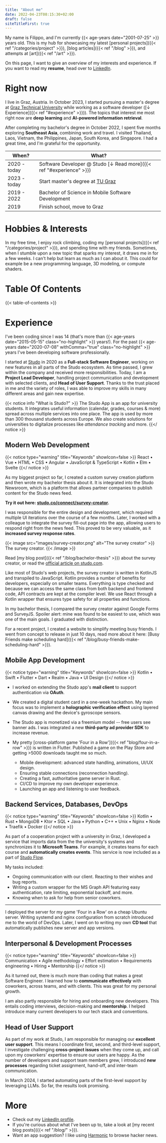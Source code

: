 ```yaml
---
title: "About me"
date: 2022-04-23T08:15:30+02:00
draft: false
siteTitleFirst: true
---
```


My name is Filippo, and I'm currently {{< age-years date="2001-07-25" >}} years old. This is my hub for showcasing my latest [personal projects]({{< ref "/categories/project" >}}), [blog articles]({{< ref "/blog" >}}), and attempts at [art]({{< ref "/art" >}}). 

On this page, I want to give an overview of my interests and experience. If you want to read my **resume**, head over to [LinkedIn](https://www.linkedin.com/in/filippo-orru/).

# Right now

I live in Graz, Austria. In October 2023, I started pursuing a master's degree at [Graz Technical University](https://tugraz.at) while working as a software developer ([↓ Experience]({{< ref "#experience" >}})). The topics that interest me most right now are **deep learning** and **AI-powered information retrieval**.

After completing my bachelor's degree in October 2022, I spent five months exploring **Southeast Asia**, combining work and travel. I visited Thailand, Laos, Vietnam, the Philippines, Japan, South Korea, and Singapore. I had a great time, and I'm grateful for the opportunity.

| When?        | What? |
|--------------|-------|
| 2020 - today | Software Developer @ Studo [↓ Read more]({{< ref "#experience" >}}) |
| 2023 - today | Start master's degree at [TU Graz](https://tugraz.at) |
| 2019 - 2022  | Bachelor of Science in Mobile Software Development |
| 2019         | Finish school, move to Graz |

# Hobbies & Interests

In my free time, I enjoy rock climbing, coding my [personal projects]({{< ref "/categories/project" >}}), and spending time with my friends. Sometimes, when I stumble upon a new topic that sparks my interest, it draws me in for a few weeks. I can't help but learn as much as I can about it. This could for example be a new programming language, 3D modeling, or compute shaders.

# Table Of Contents

{{< table-of-contents >}}

# Experience

I've been coding since I was 14 (that's more than {{< age-years date="2015-05-15" class="no-highlight" >}} years!). For the past {{< age-years date="2020-07-08" withComma="true" class="no-highlight" >}} years I've been developing software professionally. 

I started at [Studo](https://studo.com/en/) in 2020 as a **Full-stack Software Engineer**, working on new features in all parts of the Studo ecosystem. As time passed, I grew within the company and received more responsibilities. Today, I am a **Project Lead Developer**, handling project communication and development with selected clients, and **Head of User Support**. Thanks to the trust placed in me and the variety of roles, I was able to improve my skills in many different areas and gain new expertise.

{{< notice info "What is Studo?" >}}
The Studo App is an app for university students. It integrates useful information (calendar, grades, courses & more) spread across multiple services into one place. The app is used by more than 300 thousand students across Europe. We also create solutions for universities to digitalize processes like *attendance tracking* and more.
{{</ notice >}}

## Modern Web Development
{{< notice type="warning" title="Keywords" showIcon=false >}}
React • Vue • HTML • CSS • Angular • JavaScript & TypeScript • Kotlin • Elm • Svelte
{{</ notice >}}

As my biggest project so far, I created a custom survey creation platform and then wrote my bachelor thesis about it. It is integrated into the Studo Newsroom, which is a platform that allows partner companies to publish content for the Studo news feed. 

**Try it out here: [studo.co/connect/survey-creator](https://studo.co/connect/survey-creator).**

I was responsible for the entire design and development, which required multiple UI iterations over the course of a few months. Later, I worked with a colleague to integrate the survey fill-out page into the app, allowing users to respond right from the news feed. This proved to be very valuable, as it **increased survey response rates**. 

{{< image src="images/survey-creator.png" alt="The survey creator" >}}
The survey creator.
{{< /image >}}

Read [my blog post]({{< ref "/blog/bachelor-thesis" >}}) about the survey creator, or read the [official article on studo.com](https://studo.com/en/universities/studo-survey). 

Like most of Studo's web projects, the survey creator is written in KotlinJS and transpiled to JavaScript. Kotlin provides a number of benefits for developers, especially on smaller teams. Everything is type checked and because we can access the same class from both backend and frontend code, API contracts are kept at the compiler level. We use React through a Kotlin wrapper that ensures type safety for all properties and functions.

In my bachelor thesis, I compared the survey creator against Google Forms and SurveyJS. Spoiler alert: mine was found to be easiest to use, which was one of the main goals. I graduated with distinction. 

For a recent project, I created a website to simplify meeting busy friends. I went from concept to release in just 10 days, read more about it here: [Busy Friends make scheduling hard]({{< ref "/blog/busy-friends-make-scheduling-hard" >}}).


## Mobile App Development
{{< notice type="warning" title="Keywords" showIcon=false >}}
Kotlin • Swift • Flutter • Dart • Realm • Java • UI Design
{{</ notice >}}

- I worked on extending the Studo app's **mail client** to support authentication via **OAuth**.

- We created a digital student card in a one-week hackathon. My main focus was to implement a **holographic verification effect** using layered canvas drawing and the device's gyroscope sensors.

- The Studo app is monetized via a freemium model -- free users see banner ads. I was integrated a new **third-party ad provider SDK** to increase revenue. 

- My pretty [cross-platform game 'Four in a Row']({{< ref "blog/four-in-a-row" >}}) is written in Flutter.
    Published a game on the Play Store and getting >5000 downloads taught me so much.
    - Mobile development: advanced state handling, animations, UI/UX design.
    - Ensuring stable connections (reconnection handling).
    - Creating a fast, authoritative game server in Rust.
    - CI/CD to improve my own developer experience.
    - Launching an app and listening to user feedback.


## Backend Services, Databases, DevOps
{{< notice type="warning" title="Keywords" showIcon=false >}}
Kotlin • Rust • MongoDB • Ktor • SQL • Java • Python • C++ • Unix • Nginx • Node • Traefik • Docker
{{</ notice >}}

As part of a cooperation project with a university in Graz, I developed a service that imports data from the the university's systems and synchronizes it to **Microsoft Teams**. For example, it creates teams for each course and **automatically creates events**. This service is now included as a part of [Studo Flow](https://studo.com/en/administration/flow).

My tasks included:
- Ongoing communication with our client. Reacting to their wishes and bug reports.
- Writing a custom wrapper for the MS Graph API featuring easy authentication, rate limiting, exponential backoff, and more.
- Knowing when to ask for help from senior coworkers.

---

I deployed the server for my game 'Four in a Row' on a cheap Ubuntu server. Writing systemd and nginx configuration from scratch introduced me to the world of DevOps. Later, I went on to writing my own **CD tool** that automatically publishes new server and app versions.


## Interpersonal & Development Processes

{{< notice type="warning" title="Keywords" showIcon=false >}}
Communication  • Agile methodology • Effort estimation • Requirements engineering • Hiring • Mentorship
{{</ notice >}}

As it turned out, there is much more than coding that makes a great Software Engineer. I learned how to **communicate effectively** with coworkers, across teams, and with clients. This was great for my personal growth.

I am also partly responsible for hiring and onboarding new developers. This entails coding interviews, decision-making and **mentorship**. I helped introduce many current developers to our tech stack and conventions.


## Head of User Support

As part of my work at Studo, I am responsible for managing our **excellent user support**. This means I coordinate first, second, and third-level support, I investigate challenging **cross-project issues** when they come up, and call upon my coworkers' expertise to ensure our users are happy. As the number of developers and support team members grew, I introduced **new processes** regarding ticket assignment, hand-off, and inter-team communication.

In March 2024, I started automating parts of the first-level support by leveraging LLMs. So far, the results look promising.

# More
- Check out my [LinkedIn profile](https://linkedin.com/in/filippo-orru).
- If you're curious about what I've been up to, take a look at [my recent blog posts]({{< ref "/blog/" >}}).
- Want an app suggestion? I like using [Harmonic](https://play.google.com/store/apps/details?id=com.simon.harmonichackernews&hl=en) to browse hacker news.